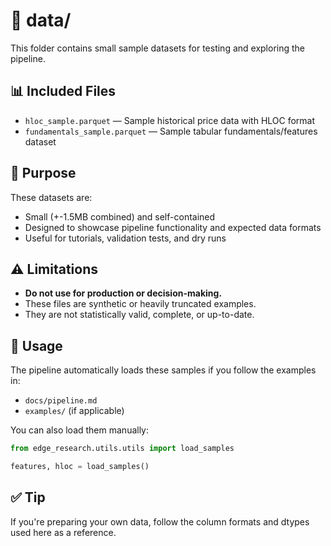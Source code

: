 # 📂 data/

This folder contains small sample datasets for testing and exploring the pipeline.

## 📊 Included Files

- `hloc_sample.parquet` — Sample historical price data with HLOC format
- `fundamentals_sample.parquet` — Sample tabular fundamentals/features dataset

## 🎯 Purpose

These datasets are:
- Small (+-1.5MB combined) and self-contained
- Designed to showcase pipeline functionality and expected data formats
- Useful for tutorials, validation tests, and dry runs

## ⚠️ Limitations

- **Do not use for production or decision-making.**
- These files are synthetic or heavily truncated examples.
- They are not statistically valid, complete, or up-to-date.

## 📎 Usage

The pipeline automatically loads these samples if you follow the examples in:
- `docs/pipeline.md`
- `examples/` (if applicable)

You can also load them manually:
```python
from edge_research.utils.utils import load_samples

features, hloc = load_samples()
````

## ✅ Tip

If you're preparing your own data, follow the column formats and dtypes used here as a reference.